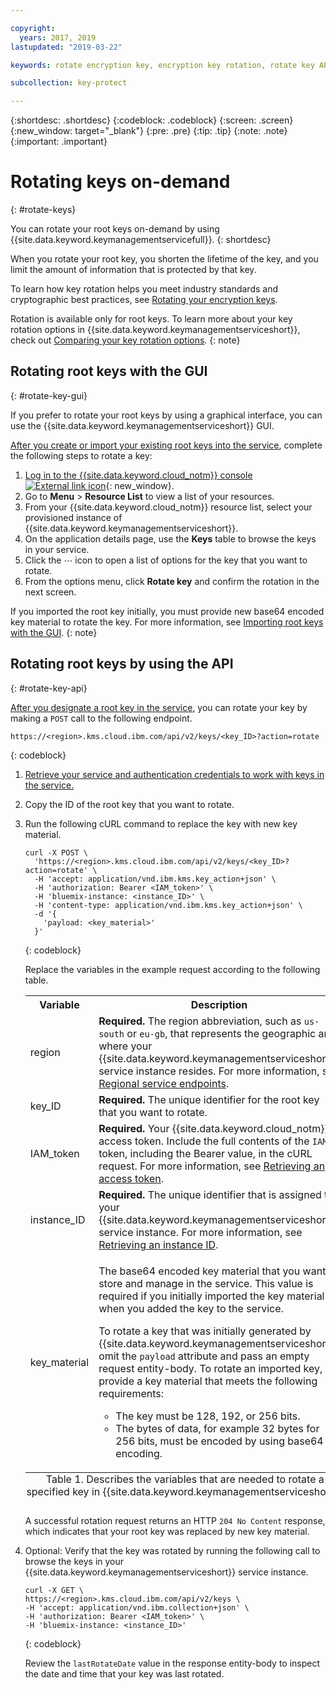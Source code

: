 ```yaml
---

copyright:
  years: 2017, 2019
lastupdated: "2019-03-22"

keywords: rotate encryption key, encryption key rotation, rotate key API examples 

subcollection: key-protect

---
```


{:shortdesc: .shortdesc}
{:codeblock: .codeblock}
{:screen: .screen}
{:new_window: target="_blank"}
{:pre: .pre}
{:tip: .tip}
{:note: .note}
{:important: .important}

# Rotating keys on-demand
{: #rotate-keys}

You can rotate your root keys on-demand by using {{site.data.keyword.keymanagementservicefull}}.
{: shortdesc}

When you rotate your root key, you shorten the lifetime of the key, and you limit the amount of information that is protected by that key.   

To learn how key rotation helps you meet industry standards and cryptographic best practices, see [Rotating your encryption keys](/docs/services/key-protect?topic=key-protect-key-rotation).

Rotation is available only for root keys. To learn more about your key rotation options in {{site.data.keyword.keymanagementserviceshort}}, check out [Comparing your key rotation options](/docs/services/key-protect?topic=key-protect-compare-key-rotation-options).
{: note}

## Rotating root keys with the GUI
{: #rotate-key-gui}

If you prefer to rotate your root keys by using a graphical interface, you can use the {{site.data.keyword.keymanagementserviceshort}} GUI.

[After you create or import your existing root keys into the service](/docs/services/key-protect?topic=key-protect-create-root-keys), complete the following steps to rotate a key:

1. [Log in to the {{site.data.keyword.cloud_notm}} console ![External link icon](../../icons/launch-glyph.svg "External link icon")](https://{DomainName}/){: new_window}.
2. Go to **Menu** &gt; **Resource List** to view a list of your resources.
3. From your {{site.data.keyword.cloud_notm}} resource list, select your provisioned instance of {{site.data.keyword.keymanagementserviceshort}}.
4. On the application details page, use the **Keys** table to browse the keys in your service.
5. Click the ⋯ icon to open a list of options for the key that you want to rotate.
6. From the options menu, click **Rotate key** and confirm the rotation in the next screen.

If you imported the root key initially, you must provide new base64 encoded key material to rotate the key. For more information, see [Importing root keys with the GUI](/docs/services/key-protect?topic=key-protect-import-root-keys#gui).
{: note}

## Rotating root keys by using the API
{: #rotate-key-api}

[After you designate a root key in the service](/docs/services/key-protect?topic=key-protect-create-root-keys), you can rotate your key by making a `POST` call to the following endpoint.

```
https://<region>.kms.cloud.ibm.com/api/v2/keys/<key_ID>?action=rotate
```
{: codeblock}

1. [Retrieve your service and authentication credentials to work with keys in the service.](/docs/services/key-protect?topic=key-protect-set-up-api)

2. Copy the ID of the root key that you want to rotate.

3. Run the following cURL command to replace the key with new key material.

    ```cURL
    curl -X POST \
      'https://<region>.kms.cloud.ibm.com/api/v2/keys/<key_ID>?action=rotate' \
      -H 'accept: application/vnd.ibm.kms.key_action+json' \
      -H 'authorization: Bearer <IAM_token>' \
      -H 'bluemix-instance: <instance_ID>' \
      -H 'content-type: application/vnd.ibm.kms.key_action+json' \
      -d '{
        'payload: <key_material>'
      }'
    ```
    {: codeblock}

    Replace the variables in the example request according to the following table.

    <table>
      <tr>
        <th>Variable</th>
        <th>Description</th>
      </tr>
      <tr>
        <td><varname>region</varname></td>
        <td><strong>Required.</strong> The region abbreviation, such as <code>us-south</code> or <code>eu-gb</code>, that represents the geographic area where your {{site.data.keyword.keymanagementserviceshort}} service instance resides. For more information, see <a href="/docs/services/key-protect?topic=key-protect-regions#endpoints">Regional service endpoints</a>.</td>
      </tr>
      <tr>
        <td><varname>key_ID</varname></td>
        <td><strong>Required.</strong> The unique identifier for the root key that you want to rotate.</td>
      </tr>
      <tr>
        <td><varname>IAM_token</varname></td>
        <td><strong>Required.</strong> Your {{site.data.keyword.cloud_notm}} access token. Include the full contents of the <code>IAM</code> token, including the Bearer value, in the cURL request. For more information, see <a href="/docs/services/key-protect?topic=key-protect-retrieve-access-token">Retrieving an access token</a>.</td>
      </tr>
      <tr>
        <td><varname>instance_ID</varname></td>
        <td><strong>Required.</strong> The unique identifier that is assigned to your {{site.data.keyword.keymanagementserviceshort}} service instance. For more information, see <a href="/docs/services/key-protect?topic=key-protect-retrieve-instance-ID">Retrieving an instance ID</a>.</td>
      </tr>
      <tr>
        <td><varname>key_material</varname></td>
        <td>
          <p>The base64 encoded key material that you want to store and manage in the service. This value is required if you initially imported the key material when you added the key to the service.</p>
          <p>To rotate a key that was initially generated by {{site.data.keyword.keymanagementserviceshort}}, omit the <code>payload</code> attribute and pass an empty request entity-body. To rotate an imported key, provide a key material that meets the following requirements:</p>
          <p>
            <ul>
              <li>The key must be 128, 192, or 256 bits.</li>
              <li>The bytes of data, for example 32 bytes for 256 bits, must be encoded by using base64 encoding.</li>
            </ul>
          </p>
        </td>
      </tr>
      <caption style="caption-side:bottom;">Table 1. Describes the variables that are needed to rotate a specified key in {{site.data.keyword.keymanagementserviceshort}}.</caption>
    </table>

    A successful rotation request returns an HTTP `204 No Content` response, which indicates that your root key was replaced by new key material.

4. Optional: Verify that the key was rotated by running the following call to browse the keys in your {{site.data.keyword.keymanagementserviceshort}} service instance.

    ```cURL
    curl -X GET \
    https://<region>.kms.cloud.ibm.com/api/v2/keys \
    -H 'accept: application/vnd.ibm.collection+json' \
    -H 'authorization: Bearer <IAM_token>' \
    -H 'bluemix-instance: <instance_ID>'
    ```
    {: codeblock}
  
    Review the `lastRotateDate` value in the response entity-body to inspect the date and time that your key was last rotated.
    
